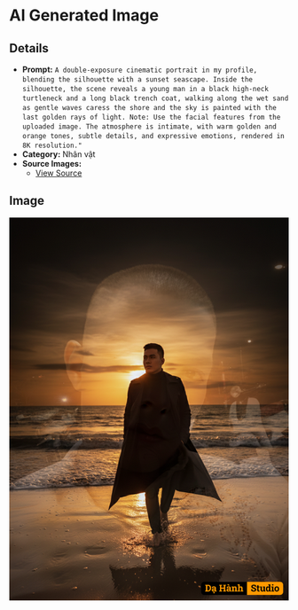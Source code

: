 # AI Generated Image

## Details
- **Prompt:** `A double-exposure cinematic portrait in my profile, blending the silhouette with a sunset seascape. Inside the silhouette, the scene reveals a young man in a black high-neck turtleneck and a long black trench coat, walking along the wet sand as gentle waves caress the shore and the sky is painted with the last golden rays of light. Note: Use the facial features from the uploaded image. The atmosphere is intimate, with warm golden and orange tones, subtle details, and expressive emotions, rendered in 8K resolution."`
- **Category:** Nhân vật
- **Source Images:**
  - [View Source](https://raw.githubusercontent.com/lenzcomvth/ImageLibrary/main/Male.png)

## Image
![AI Generated Image](./image-2025-10-06T21-08-29-789Z-ghvjw.png)
